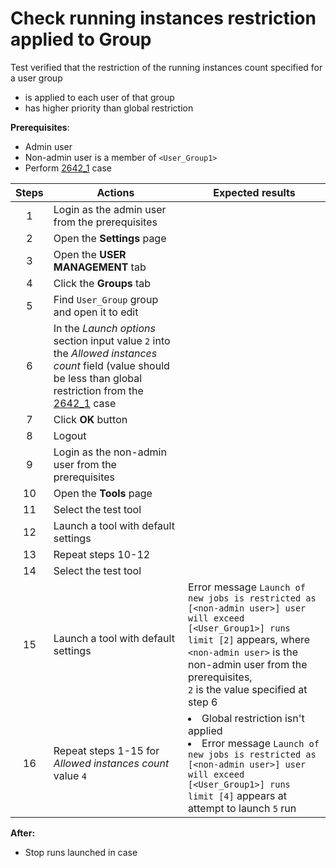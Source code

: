 # Check running instances restriction applied to Group

Test verified that the restriction of the running instances count specified for a user group
- is applied to each user of that group
- has higher priority than global restriction

**Prerequisites**:
- Admin user
- Non-admin user is a member of `<User_Group1>`
- Perform [2642_1](2642_1.md) case

| Steps | Actions | Expected results |
| :---: | --- | --- |
| 1 | Login as the admin user from the prerequisites | |
| 2 | Open the **Settings** page | |
| 3 | Open the **USER MANAGEMENT** tab | |
| 4 | Click the **Groups** tab | |
| 5 | Find `User_Group` group and open it to edit | | 
| 6 | In the *Launch options* section input value `2` into the *Allowed instances count* field (value should be less than global restriction from the [2642_1](2642_1.md) case | |
| 7 | Click **OK** button | |
| 8 | Logout | |
| 9 | Login as the non-admin user from the prerequisites | |
| 10 | Open the **Tools** page | |
| 11 | Select the test tool | |
| 12 | Launch a tool with default settings | |
| 13 | Repeat steps 10-12 | |
| 14 | Select the test tool | |
| 15 | Launch a tool with default settings | Error message `Launch of new jobs is restricted as [<non-admin user>] user will exceed [<User_Group1>] runs limit [2]` appears, where <br> `<non-admin user>` is the non-admin user from the prerequisites, <br> `2` is the value specified at step 6 |
| 16 | Repeat steps 1-15 for *Allowed instances count* value `4` | <li> Global restriction isn't applied <li> Error message `Launch of new jobs is restricted as [<non-admin user>] user will exceed [<User_Group1>] runs limit [4]` appears at attempt to launch `5` run |

**After:**
- Stop runs launched in case

